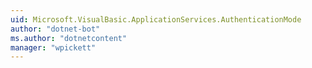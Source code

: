 ```yaml
---
uid: Microsoft.VisualBasic.ApplicationServices.AuthenticationMode
author: "dotnet-bot"
ms.author: "dotnetcontent"
manager: "wpickett"
---
```

